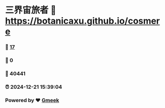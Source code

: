 # 三界宙旅者 :link: https://botanicaxu.github.io/cosmere 
### :page_facing_up: [17](https://botanicaxu.github.io/cosmere/tag.html) 
### :speech_balloon: 0 
### :hibiscus: 40441 
### :alarm_clock: 2024-12-21 15:39:04 
### Powered by :heart: [Gmeek](https://github.com/Meekdai/Gmeek)
